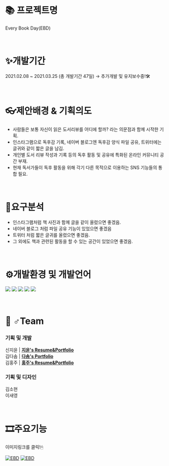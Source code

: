 # :books: 프로젝트명
Every Book Day(EBD)
</br></br></br>
# ✨개발기간
2021.02.08 ~ 2021.03.25 (총 개발기간 47일) → 추가개발 및 유지보수중!🛠 
</br></br></br>
# 👓제안배경 & 기획의도
* 사람들은 보통 자신이 읽은 도서리뷰를 어디에 할까? 라는 의문점과 함께 시작한 기획.
* 인스타그램으로 독후감 기록, 네이버 블로그엔 독후감 양식 파일 공유, 트위터에는 글귀와 같이 짧은 글을 남김.
* 개인별 도서 리뷰 작성과 기록 등의 독후 활동 및 공유에 특화된 온라인 커뮤니티 공간 부재.
* 현재 독서가들이 독후 활동을 위해 각기 다른 목적으로 이용하는 SNS 기능들의 통합 필요.
</br></br></br>
# 🔎요구분석
* 인스타그램처럼 책 사진과 함께 글을 같이 올렸으면 좋겠음.
* 네이버 블로그 처럼 파일 공유 기능이 있었으면 좋겠음
* 트위터 처럼 짧은 글귀를 올렸으면 좋겠음.
* 그 외에도 책과 관련된 활동을 할 수 있는 공간이 있었으면 좋겠음.
</br></br></br>
# ⚙개발환경 및 개발언어
<img src="https://camo.githubusercontent.com/372dfe5550512c1b2e7e3649ea92a5cbadeec44a51c3b2bf822fe2a7a22c13d7/68747470733a2f2f696d672e736869656c64732e696f2f62616467652f4a6176612d3030373339363f7374796c653d666c61742d737175617265266c6f676f3d4a617661266c6f676f436f6c6f723d7768697465" data-canonical-src="https://img.shields.io/badge/Java-007396?style=flat-square&amp;logo=Java&amp;logoColor=white" style="max-width:100%;"> <img src="https://camo.githubusercontent.com/86bce3a74251cbd8c9ec6431dc697ec1d6f52a9cd9d0423343a43576426eecc4/68747470733a2f2f696d672e736869656c64732e696f2f62616467652f48544d4c2d4533344632363f7374796c653d666c61742d737175617265266c6f676f3d68746d6c35266c6f676f436f6c6f723d7768697465" data-canonical-src="https://img.shields.io/badge/HTML-E34F26?style=flat-square&amp;logo=html5&amp;logoColor=white" style="max-width:100%;"> <img src="https://camo.githubusercontent.com/91e2f3c1d23db10e1becb96c9e734bc41c3897ff1512292b15e2b5c1fab0b44d/68747470733a2f2f696d672e736869656c64732e696f2f62616467652f4353532d3135373242363f7374796c653d666c61742d737175617265266c6f676f3d63737333266c6f676f436f6c6f723d7768697465" data-canonical-src="https://img.shields.io/badge/CSS-1572B6?style=flat-square&amp;logo=css3&amp;logoColor=white" style="max-width:100%;"> <img src="https://camo.githubusercontent.com/e5e1b0f6385294f384736687f3e6083f5579cf8e583460fe3c303ce8b5b1e3c0/68747470733a2f2f696d672e736869656c64732e696f2f62616467652f537072696e672d3644423333463f7374796c653d666c61742d737175617265266c6f676f3d537072696e67266c6f676f436f6c6f723d7768697465" data-canonical-src="https://img.shields.io/badge/Spring-6DB33F?style=flat-square&amp;logo=Spring&amp;logoColor=white" style="max-width:100%;"> <img src="https://camo.githubusercontent.com/7d99337e4e1b13f3aaf63d8346c9f0aa86a2b1044c45567a4b7ba82b494f996f/68747470733a2f2f696d672e736869656c64732e696f2f62616467652f4f7261636c6544422d4638303030303f7374796c653d666c61742d737175617265266c6f676f3d6f7261636c65266c6f676f436f6c6f723d7768697465" data-canonical-src="https://img.shields.io/badge/OracleDB-F80000?style=flat-square&amp;logo=oracle&amp;logoColor=white" style="max-width:100%;">
</br></br></br>
# 🤼 ♂️Team
### 기획 및 개발
신지윤 | [**지윤's Resume&Portfolio**](https://www.notion.so/Resume-98061f3351a74ed7843bd7057ab7d04e)</br>
김다솜 | [**다솜's Portfolio**](https://www.notion.so/HELLO-DASOM-307f721a8dd84dc8b077dc7993cd6cbf)</br>
김홍주 | [**홍주's Resume&Portfolio**](https://www.notion.so/Resume-97d77d68388d48dc80b4328067917d0c)</br>
### 기획 및 디자인 
김소현</br>
이새영
</br></br></br>
# 🎞주요기능
이미지링크를 클릭!🖱</br></br>
[![EBD](https://img.youtube.com/vi/Y-T6-H_4ZKM/0.jpg)](https://www.youtube.com/watch?v=Y-T6-H_4ZKM) [![EBD](https://img.youtube.com/vi/5fYEXmlwQnA/0.jpg)](https://www.youtube.com/watch?v=5fYEXmlwQnA)


